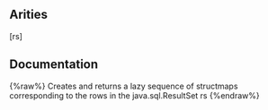 ## Arities
[rs]

## Documentation
{%raw%}
Creates and returns a lazy sequence of structmaps corresponding to
  the rows in the java.sql.ResultSet rs
{%endraw%}

